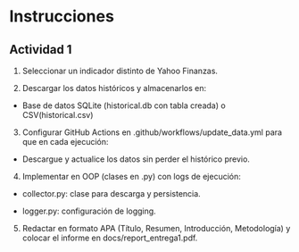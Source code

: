 # Instrucciones
## Actividad 1
1. Seleccionar un indicador distinto de Yahoo Finanzas.

2. Descargar los datos históricos y almacenarlos en:

- Base de datos SQLite (historical.db con tabla creada) o CSV(historical.csv)

3. Configurar GitHub Actions en .github/workflows/update_data.yml para que en cada ejecución:

- Descargue y actualice los datos sin perder el histórico previo.

4. Implementar en OOP (clases en .py) con logs de ejecución:

- collector.py: clase para descarga y persistencia.

- logger.py: configuración de logging.

5. Redactar en formato APA (Título, Resumen, Introducción, Metodología) y colocar el informe en docs/report_entrega1.pdf.
